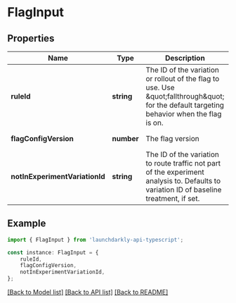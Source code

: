 # FlagInput


## Properties

Name | Type | Description | Notes
------------ | ------------- | ------------- | -------------
**ruleId** | **string** | The ID of the variation or rollout of the flag to use. Use \&quot;fallthrough\&quot; for the default targeting behavior when the flag is on. | [default to undefined]
**flagConfigVersion** | **number** | The flag version | [default to undefined]
**notInExperimentVariationId** | **string** | The ID of the variation to route traffic not part of the experiment analysis to. Defaults to variation ID of baseline treatment, if set. | [optional] [default to undefined]

## Example

```typescript
import { FlagInput } from 'launchdarkly-api-typescript';

const instance: FlagInput = {
    ruleId,
    flagConfigVersion,
    notInExperimentVariationId,
};
```

[[Back to Model list]](../README.md#documentation-for-models) [[Back to API list]](../README.md#documentation-for-api-endpoints) [[Back to README]](../README.md)

